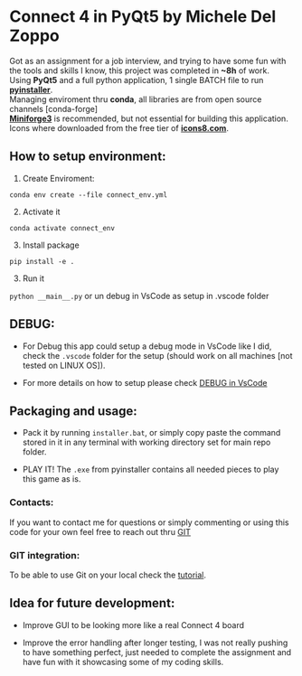 # Connect 4 in PyQt5 by Michele Del Zoppo

Got as an assignment for a job interview, and trying to have some fun with the tools and skills I know, this project was completed in **~8h** of work.  
Using **PyQt5** and a full python application, 1 single BATCH file to run **[pyinstaller](https://pyinstaller.org/en/stable/index.html)**.  
Managing enviroment thru **conda**, all libraries are from open source channels [conda-forge]  
**[Miniforge3](https://conda-forge.org/miniforge/)** is recommended, but not essential for building this application.  
Icons where downloaded from the free tier of **[icons8.com](https://icons8.com/)**.

## How to setup environment:

1)  Create Enviroment:

`conda env create --file connect_env.yml`

2) Activate it

`conda activate connect_env`

3) Install package

`pip install -e .`

3) Run it

`python __main__.py` or un debug in VsCode as setup in .vscode folder

## DEBUG:

* For Debug this app could setup a debug mode in VsCode like I did, check the `.vscode` folder for the setup (should work on all machines [not tested on LINUX OS]).

* For more details on how to setup please check [DEBUG in VsCode](https://code.visualstudio.com/docs/editor/debugging)

## Packaging and usage:

* Pack it by running `installer.bat`, or simply copy paste the command stored in it in any terminal with working directory set for main repo folder.

* PLAY IT! The `.exe` from pyinstaller contains all needed pieces to play this game as is.

### Contacts:
If you want to contact me for questions or simply commenting or using this code for your own feel free to reach out thru [GIT](https://github.com/pdmkdz)

### GIT integration:
To be able to use Git on your local check the [tutorial](https://git-scm.com/book/en/v2/Getting-Started-First-Time-Git-Setup).

## Idea for future development:

* Improve GUI to be looking more like a real Connect 4 board

* Improve the error handling after longer testing, I was not really pushing to have something perfect, just needed to complete the assignment and have fun with it showcasing some of my coding skills.